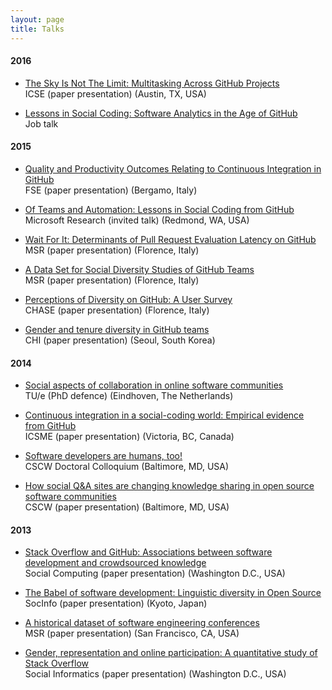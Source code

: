 ```yaml
---
layout: page
title: Talks
---
```


#### 2016

- <div class="talk">
	<span class="refs-link"><a href="
	/slides/icse16talk.pdf
	">
	The Sky Is Not The Limit: Multitasking Across GitHub Projects
	</a></span>
	<div class="csl-block"><span class="talk">
	ICSE (paper presentation) (Austin, TX, USA)
	</span></div>
</div>

- <div class="talk">
	<span class="refs-link"><a href="
	/slides/jobtalk.pdf
	">
	Lessons in Social Coding: Software Analytics in the Age of GitHub
	</a></span>
	<div class="csl-block"><span class="talk">
	Job talk
	</span></div>
</div>

#### 2015

- <div class="talk">
	<span class="refs-link"><a href="
	/slides/fse15ci.pdf
	">
	Quality and Productivity Outcomes Relating to Continuous Integration in GitHub
	</a></span>
	<div class="csl-block"><span class="talk">
	FSE (paper presentation) (Bergamo, Italy)
	</span></div>
</div>

- <div class="talk">
	<span class="refs-link"><a href="
	http://research.microsoft.com/apps/video/default.aspx?id=249813&l=i
	">
	Of Teams and Automation: Lessons in Social Coding from GitHub
	</a></span>
	<div class="csl-block"><span class="talk">
	Microsoft Research (invited talk) (Redmond, WA, USA)
	</span></div>
</div>

- <div class="talk">
	<span class="refs-link"><a href="
	/slides/msr15_short.pdf
	">
	Wait For It: Determinants of Pull Request Evaluation Latency on GitHub
	</a></span>
	<div class="csl-block"><span class="talk">
	MSR (paper presentation) (Florence, Italy)
	</span></div>
</div>

- <div class="talk">
	<span class="refs-link"><a href="
	/slides/msr15_data.pdf
	">
	A Data Set for Social Diversity Studies of GitHub Teams
	</a></span>
	<div class="csl-block"><span class="talk">
	MSR (paper presentation) (Florence, Italy)
	</span></div>
</div>

- <div class="talk">
	<span class="refs-link"><a href="
	/slides/chase15.pdf
	">
	Perceptions of Diversity on GitHub: A User Survey
	</a></span>
	<div class="csl-block"><span class="talk">
	CHASE (paper presentation) (Florence, Italy)
	</span></div>
</div>

- <div class="talk">
	<span class="refs-link"><a href="
	/slides/chi15.pdf
	">
	Gender and tenure diversity in GitHub teams
	</a></span>
	<div class="csl-block"><span class="talk">
	CHI (paper presentation) (Seoul, South Korea)
	</span></div>
</div>

#### 2014

- <div class="talk">
	<span class="refs-link"><a href="
	http://youtu.be/-rh0IJxagHI
	">
	Social aspects of collaboration in online software communities
	</a></span>
	<div class="csl-block"><span class="talk">
	TU/e (PhD defence) (Eindhoven, The Netherlands)
	</span></div>
</div>

- <div class="talk">
	<span class="refs-link"><a href="
	/slides/icsme14era.pdf
	">
	Continuous integration in a social-coding world: Empirical evidence from GitHub
	</a></span>
	<div class="csl-block"><span class="talk">
	ICSME (paper presentation) (Victoria, BC, Canada)
	</span></div>
</div>

- <div class="talk">
	<span class="refs-link"><a href="
	/slides/cscwdoc14.pdf
	">
	Software developers are humans, too!
	</a></span>
	<div class="csl-block"><span class="talk">
	CSCW Doctoral Colloquium (Baltimore, MD, USA)
	</span></div>
</div>

- <div class="talk">
	<span class="refs-link"><a href="
	/slides/cscw14.pdf
	">
	How social Q&A sites are changing knowledge sharing in open source software communities
	</a></span>
	<div class="csl-block"><span class="talk">
	CSCW (paper presentation) (Baltimore, MD, USA)
	</span></div>
</div>

#### 2013

- <div class="talk">
	<span class="refs-link"><a href="
	/slides/socialcom13.pdf
	">
	Stack Overflow and GitHub: Associations between software development and crowdsourced knowledge
	</a></span>
	<div class="csl-block"><span class="talk">
	Social Computing (paper presentation) (Washington D.C., USA)
	</span></div>
</div>

- <div class="talk">
	<span class="refs-link"><a href="
	/slides/socinfo13.pdf
	">
	The Babel of software development: Linguistic diversity in Open Source
	</a></span>
	<div class="csl-block"><span class="talk">
	SocInfo (paper presentation) (Kyoto, Japan)
	</span></div>
</div>

- <div class="talk">
	<span class="refs-link"><a href="
	/slides/msr2013.pdf
	">
	A historical dataset of software engineering conferences
	</a></span>
	<div class="csl-block"><span class="talk">
	MSR (paper presentation) (San Francisco, CA, USA)
	</span></div>
</div>

- <div class="talk">
	<span class="refs-link"><a href="
	/slides/msr2013.pdf
	">
	Gender, representation and online participation: A quantitative study of Stack Overflow
	</a></span>
	<div class="csl-block"><span class="talk">
	Social Informatics (paper presentation) (Washington D.C., USA)
	</span></div>
</div>

